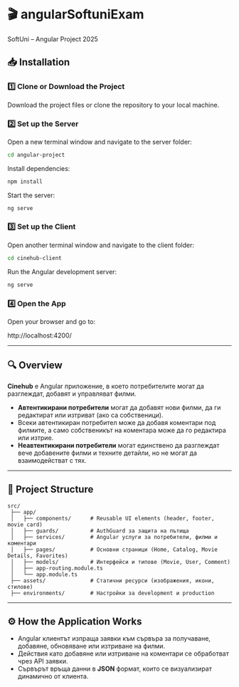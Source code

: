 # 🎬 angularSoftuniExam
SoftUni – Angular Project 2025

## 📥 Installation

### 1️⃣ Clone or Download the Project
Download the project files or clone the repository to your local machine.

### 2️⃣ Set up the Server

Open a new terminal window and navigate to the server folder:

```bash
cd angular-project
```

Install dependencies:

```bash
npm install
```

Start the server:
```bash
ng serve
```

### 3️⃣ Set up the Client

Open another terminal window and navigate to the client folder:

```bash
cd cinehub-client
```

Run the Angular development server:
```bash
ng serve
```

### 4️⃣ Open the App

Open your browser and go to:

http://localhost:4200/

---

## 🔍 Overview

**Cinehub** е Angular приложение, в което потребителите могат да разглеждат, добавят и управляват филми.

- **Автентикирани потребители** могат да добавят нови филми, да ги редактират или изтриват (ако са собственици).
- Всеки автентикиран потребител може да добавя коментари под филмите, а само собственикът на коментара може да го редактира или изтрие.
- **Неавтентикирани потребители** могат единствено да разглеждат вече добавените филми и техните детайли, но не могат да взаимодействат с тях.

---

## 📂 Project Structure

```plaintext
src/
 ├── app/
 │   ├── components/      # Reusable UI elements (header, footer, movie card)
 │   ├── guards/          # AuthGuard за защита на пътища
 │   ├── services/        # Angular услуги за потребители, филми и коментари
 │   ├── pages/           # Основни страници (Home, Catalog, Movie Details, Favorites)
 │   ├── models/          # Интерфейси и типове (Movie, User, Comment)
 │   ├── app-routing.module.ts
 │   └── app.module.ts
 ├── assets/              # Статични ресурси (изображения, икони, стилове)
 ├── environments/        # Настройки за development и production
```

---

## ⚙️ How the Application Works

- Angular клиентът изпраща заявки към сървъра за получаване, добавяне, обновяване или изтриване на филми.
- Действия като добавяне или изтриване на коментари се обработват чрез API заявки.
- Сървърът връща данни в **JSON** формат, които се визуализират динамично от клиента.
